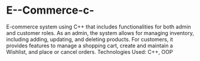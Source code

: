 # E--Commerce-c-
 E-commerce system using C++ that includes functionalities for both admin and customer roles. As an admin, the system allows for managing inventory, including adding, updating, and deleting products. For customers, it provides features to manage a shopping cart, create and maintain a Wishlist, and place or cancel orders. Technologies Used: C++, OOP
